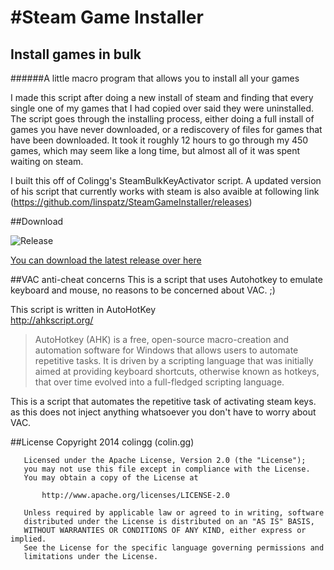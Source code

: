#Steam Game Installer
=====================

## Install games in bulk
######A little macro program that allows you to install all your games

I made this script after doing a new install of steam and finding that every single one of my games that I had copied over said they were uninstalled. The script goes through the installing process, either doing a full install of games you have never downloaded, or a rediscovery of files for games that have been downloaded. It took it roughly 12 hours to go through my 450 games, which may seem like a long time, but almost all of it was spent waiting on steam.

I built this off of Colingg's SteamBulkKeyActivator script. A updated version of his script that currently works with steam is also avaible at following link (https://github.com/linspatz/SteamGameInstaller/releases)

##Download 	

![Release](https://raw.githubusercontent.com/colingg/SteamBulkKeyActivator/master/Resources/Releases.png)

[You can download the latest release over here](https://github.com/linspatz/SteamGameInstaller/releases)

##VAC anti-cheat concerns
This is a script that uses Autohotkey to emulate keyboard and mouse, no reasons to be concerned about VAC. ;)

This script is written in AutoHotKey  
http://ahkscript.org/
>AutoHotkey (AHK) is a free, open-source macro-creation and automation software for Windows that allows users to automate repetitive tasks. It is driven by a scripting language that was initially aimed at providing keyboard shortcuts, otherwise known as hotkeys, that over time evolved into a full-fledged scripting language. 

This is a script that automates the repetitive task of activating steam keys. as this does not inject anything whatsoever you don't have to worry about VAC.

##License
	   Copyright 2014 colingg (colin.gg)

	   Licensed under the Apache License, Version 2.0 (the "License");
	   you may not use this file except in compliance with the License.
	   You may obtain a copy of the License at

		   http://www.apache.org/licenses/LICENSE-2.0

	   Unless required by applicable law or agreed to in writing, software
	   distributed under the License is distributed on an "AS IS" BASIS,
	   WITHOUT WARRANTIES OR CONDITIONS OF ANY KIND, either express or implied.
	   See the License for the specific language governing permissions and
	   limitations under the License.
